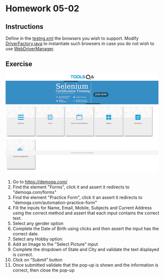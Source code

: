 # Homework 05-02

## Instructions

Define in the [testng.xml](src/test/resources/testng.xml) the browsers you wish to support.
Modify [DriverFactory.java](src/test/java/utils/DriverFactory.java) to instantiate such browsers
in case you do not wish to use [WebDriverManager](https://bonigarcia.dev/webdrivermanager/).

## Exercise
![](screenshots/demoqa_homepage.png)
1. Go to https://demoqa.com/
2. Find the element "Forms", click it and assert it redirects to "demoqa.com/forms"
3. Find the element "Practice Form", click it an assert it redirects to "demoqa.com/automation-practice-form"
4. Fill the inputs for Name, Email, Mobile, Subjects and Current Address using the correct method and assert that each input contains the correct text.
5. Select any gender option
6. Complete the Date of Birth using clicks and then assert the input has the correct date.
7. Select any Hobby option
8. Add an Image to the "Select Picture" input
9. Complete the dropdown of State and City and validate the text displayed is correct.
10. Click on “Submit” button
11. Once submitted validate that the pop-up is shown and the information is correct, then close the pop-up

